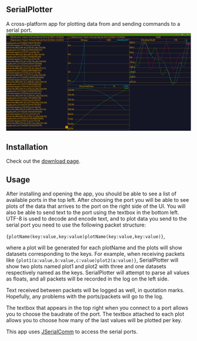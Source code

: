 ## SerialPlotter
A cross-platform app for plotting data from and sending commands to a serial port.
![screen.png](readmeResources%2Fscreen.png)
## Installation
Check out the <a href="https://seerbird.github.io/SerialPlotter/download.html">download page</a>.
## Usage
After installing and opening the app, you should be able to see a list of available ports in the top left.
After choosing the port you will be able to see plots of the data that arrives to the port on the right side of the UI.
You will also be able to send text to the port using the textbox in the bottom left.
UTF-8 is used to decode and encode text, and to plot data you send to the serial port you need to use the following packet structure:

<code>{plotName(key:value,key:value)plotName(key:value,key:value)}</code>, 

where a plot will be generated for each plotName and the plots will show datasets corresponding to the keys. For example, when receiving packets like 
<code>{plot1(a:value,b:value,c:value)plot2(a:value)}</code>, SerialPlotter will show two plots named plot1 and plot2 with three and one datasets respectively named as the keys.
SerialPlotter will attempt to parse all values as floats, and all packets will be recorded in the log on the left side.

Text received between packets will be logged as well, in quotation marks. Hopefully, any problems with the ports/packets will go to the log.

The textbox that appears in the top right when you connect to a port allows you to choose the baudrate of the port.
The textbox attached to each plot allows you to choose how many of the last values will be plotted per key.

This app uses <a href = "https://github.com/Fazecast/jSerialComm/tree/master?tab=readme-ov-file#jserialcomm">JSerialComm</a> to access the serial ports.